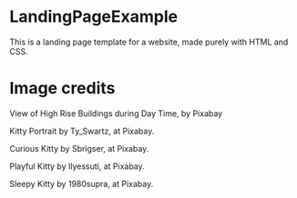 # LandingPageExample
This is a landing page template for a website, made purely with HTML and CSS.


# Image credits

View of High Rise Buildings during Day Time, by Pixabay

Kitty Portrait by Ty_Swartz, at Pixabay.

Curious Kitty by Sbrigser, at Pixabay.

Playful Kitty by Ilyessuti, at Pixabay.

Sleepy Kitty by 1980supra, at Pixabay.

